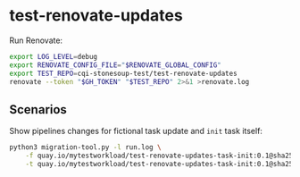 # test-renovate-updates

Run Renovate:

```bash
export LOG_LEVEL=debug
export RENOVATE_CONFIG_FILE="$RENOVATE_GLOBAL_CONFIG"
export TEST_REPO=cqi-stonesoup-test/test-renovate-updates
renovate --token "$GH_TOKEN" "$TEST_REPO" 2>&1 >renovate.log
```

## Scenarios

Show pipelines changes for fictional task update and `init` task itself:

```bash
python3 migration-tool.py -l run.log \
    -f quay.io/mytestworkload/test-renovate-updates-task-init:0.1@sha256:00e467c83c0188130134e0581bdd1d74fa3657ac1cef96345d92d50f9c96e3b0 \
    -t quay.io/mytestworkload/test-renovate-updates-task-init:0.1@sha256:13534468b93b03a01bf78ac9345f5e8c8d2d6d2e65cb11e6431526642e5730ff
```

